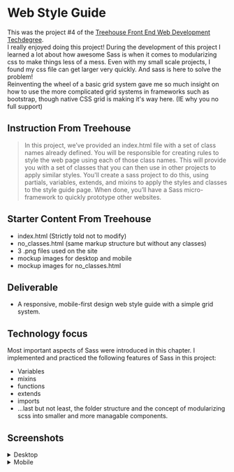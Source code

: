 # Web Style Guide
This was the project #4 of the [Treehouse Front End Web Development Techdegree](https://teamtreehouse.com/techdegree/front-end-web-development-2). <br>
I really enjoyed doing this project! During the development of this project I learned a lot about how awesome Sass is when it comes to modularizing css to make things less of a mess. Even with my small scale projects, I found my css file can get larger very quickly. And sass is here to solve the problem! <br>
Reinventing the wheel of a basic grid system gave me so much insight on how to use the more complicated grid systems in frameworks such as bootstrap, though native CSS grid is making it's way here. (IE why you no full support)

## Instruction From Treehouse
> In this project, we’ve provided an index.html file with a set of class names already defined. You will be responsible for creating rules to style the web page using each of those class names. This will provide you with a set of classes that you can then use in other projects to apply similar styles. You'll create a sass project to do this, using partials, variables, extends, and mixins to apply the styles and classes to the style guide page. When done, you’ll have a Sass micro-framework to quickly prototype other websites.

## Starter Content From Treehouse
- index.html (Strictly told not to modify)
- no_classes.html (same markup structure but without any classes)
- 3 .png files used on the site
- mockup images for desktop and mobile
- mockup images for no_classes.html

## Deliverable
- A responsive, mobile-first design web style guide with a simple grid system.

## Technology focus
Most important aspects of Sass were introduced in this chapter. I implemented and practiced the following features of Sass in this project:
- Variables
- mixins
- functions
- extends
- imports
- ...last but not least, the folder structure and the concept of modularizing scss into smaller and more managable components.


## Screenshots
<details><summary>Desktop</summary>
    <img src="screenshots/desktop.png" alt="desktop">
</details>
<details><summary>Mobile</summary>
    <img src="screenshots/mobile.png" alt="mobile">
</details>

